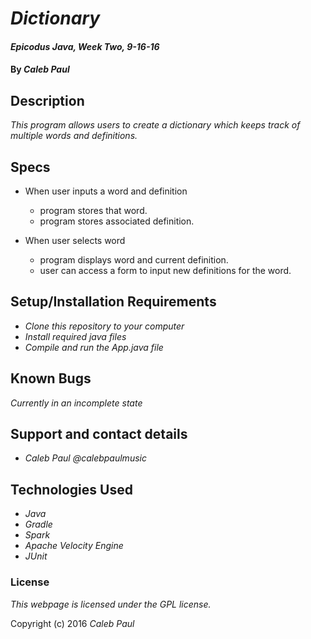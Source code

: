 # _Dictionary_

#### _Epicodus Java, Week Two, 9-16-16_

#### By _**Caleb Paul**_

## Description

_This program allows users to create a dictionary which keeps track of multiple words and definitions._

## Specs

* When user inputs a word and definition
  - program stores that word.
  - program stores associated definition.



* When user selects word
  - program displays word and current definition.
  - user can access a form to input new definitions for the word.



## Setup/Installation Requirements

* _Clone this repository to your computer_
* _Install required java files_
* _Compile and run the App.java file_

## Known Bugs

_Currently in an incomplete state_

## Support and contact details

* _Caleb Paul @calebpaulmusic_

## Technologies Used

* _Java_
* _Gradle_
* _Spark_
* _Apache Velocity Engine_
* _JUnit_

### License

*This webpage is licensed under the GPL license.*

Copyright (c) 2016 _Caleb Paul_
